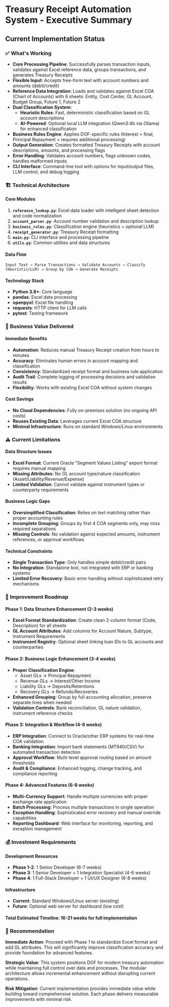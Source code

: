 # Treasury Receipt Automation System - Executive Summary

## Current Implementation Status

### ✅ **What's Working**
- **Core Processing Pipeline**: Successfully parses transaction inputs, validates against Excel reference data, groups transactions, and generates Treasury Receipts
- **Flexible Input**: Accepts free-form text with account numbers and amounts (debit/credit)
- **Reference Data Integration**: Loads and validates against Excel COA (Chart of Accounts) with 6 sheets: Entity, Cost Center, GL Account, Budget Group, Future 1, Future 2
- **Dual Classification System**: 
  - **Heuristic Rules**: Fast, deterministic classification based on GL account descriptions
  - **AI-Powered**: Optional local LLM integration (Qwen3:4b via Ollama) for enhanced classification
- **Business Rules Engine**: Applies DOF-specific rules (Interest = final, Principal Repayment = requires additional processing)
- **Output Generation**: Creates formatted Treasury Receipts with account descriptions, amounts, and processing flags
- **Error Handling**: Validates account numbers, flags unknown codes, handles malformed inputs
- **CLI Interface**: Command-line tool with options for input/output files, LLM control, and debug logging

### 🏗️ **Technical Architecture**

#### Core Modules
1. **`reference_lookup.py`**: Excel data loader with intelligent sheet detection and code normalization
2. **`account_parser.py`**: Account number validation and description lookup
3. **`business_rules.py`**: Classification engine (heuristics + optional LLM)
4. **`receipt_generator.py`**: Treasury Receipt formatting
5. **`main.py`**: CLI interface and processing pipeline
6. **`utils.py`**: Common utilities and data structures

#### Data Flow
```
Input Text → Parse Transactions → Validate Accounts → Classify (Heuristic/LLM) → Group by COA → Generate Receipts
```

#### Technology Stack
- **Python 3.8+**: Core language
- **pandas**: Excel data processing
- **openpyxl**: Excel file handling
- **requests**: HTTP client for LLM calls
- **pytest**: Testing framework

### 🎯 **Business Value Delivered**

#### Immediate Benefits
- **Automation**: Reduces manual Treasury Receipt creation from hours to minutes
- **Accuracy**: Eliminates human errors in account mapping and classification
- **Consistency**: Standardized receipt format and business rule application
- **Audit Trail**: Complete logging of processing decisions and validation results
- **Flexibility**: Works with existing Excel COA without system changes

#### Cost Savings
- **No Cloud Dependencies**: Fully on-premises solution (no ongoing API costs)
- **Reuses Existing Data**: Leverages current Excel COA structure
- **Minimal Infrastructure**: Runs on standard Windows/Linux environments

### ⚠️ **Current Limitations**

#### Data Structure Issues
- **Excel Format**: Current Oracle "Segment Values Listing" export format requires manual mapping
- **Missing Attributes**: No GL account type/nature classification (Asset/Liability/Revenue/Expense)
- **Limited Validation**: Cannot validate against instrument types or counterparty requirements

#### Business Logic Gaps
- **Oversimplified Classification**: Relies on text matching rather than proper accounting rules
- **Incomplete Grouping**: Groups by first 4 COA segments only, may miss required separations
- **Missing Controls**: No validation against expected amounts, instrument references, or approval workflows

#### Technical Constraints
- **Single Transaction Type**: Only handles simple debit/credit pairs
- **No Integration**: Standalone tool, not integrated with ERP or banking systems
- **Limited Error Recovery**: Basic error handling without sophisticated retry mechanisms

### 🚀 **Improvement Roadmap**

#### Phase 1: Data Structure Enhancement (2-3 weeks)
- **Excel Format Standardization**: Create clean 2-column format (Code, Description) for all sheets
- **GL Account Attributes**: Add columns for Account Nature, Subtype, Instrument Requirements
- **Instrument Registry**: Optional sheet linking loan IDs to GL accounts and counterparties

#### Phase 2: Business Logic Enhancement (3-4 weeks)
- **Proper Classification Engine**: 
  - Asset GLs → Principal Repayment
  - Revenue GLs → Interest/Other Income
  - Liability GLs → Deposits/Retentions
  - Recovery GLs → Refunds/Recoveries
- **Enhanced Grouping**: Group by full accounting allocation, preserve separate lines when needed
- **Validation Controls**: Bank reconciliation, GL nature validation, instrument reference checks

#### Phase 3: Integration & Workflow (4-6 weeks)
- **ERP Integration**: Connect to Oracle/other ERP systems for real-time COA validation
- **Banking Integration**: Import bank statements (MT940/CSV) for automated transaction detection
- **Approval Workflow**: Multi-level approval routing based on amount thresholds
- **Audit & Compliance**: Enhanced logging, change tracking, and compliance reporting

#### Phase 4: Advanced Features (6-8 weeks)
- **Multi-Currency Support**: Handle multiple currencies with proper exchange rate application
- **Batch Processing**: Process multiple transactions in single operation
- **Exception Handling**: Sophisticated error recovery and manual override capabilities
- **Reporting Dashboard**: Web interface for monitoring, reporting, and exception management

### 💰 **Investment Requirements**

#### Development Resources
- **Phase 1-2**: 1 Senior Developer (6-7 weeks)
- **Phase 3**: 1 Senior Developer + 1 Integration Specialist (4-6 weeks)
- **Phase 4**: 1 Full-Stack Developer + 1 UI/UX Designer (6-8 weeks)

#### Infrastructure
- **Current**: Standard Windows/Linux server (existing)
- **Future**: Optional web server for dashboard (low cost)

#### Total Estimated Timeline: 16-21 weeks for full implementation

### 🎯 **Recommendation**

**Immediate Action**: Proceed with Phase 1 to standardize Excel format and add GL attributes. This will significantly improve classification accuracy and provide foundation for advanced features.

**Strategic Value**: This system positions DOF for modern treasury automation while maintaining full control over data and processes. The modular architecture allows incremental enhancement without disrupting current operations.

**Risk Mitigation**: Current implementation provides immediate value while building toward comprehensive solution. Each phase delivers measurable improvements with minimal risk.

